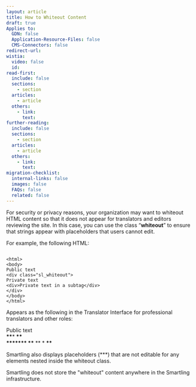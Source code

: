 ```yaml
---
layout: article
title: How to Whiteout Content
draft: true
Applies to:
  GDN: false
  Application-Resource-Files: false
  CMS-Connectors: false
redirect-url:
wistia:
  video: false
  id:
read-first:
  include: false
  sections:
    - section
  articles:
    - article
  others:
    - link:
      text:
further-reading:
  include: false
  sections:
    - section
  articles:
    - article
  others:
    - link:
      text:
migration-checklist:
  internal-links: false
  images: false
  FAQs: false
  related: false
---
```



For security or privacy reasons, your organization may want to whiteout HTML content so that it does not appear for translators and editors reviewing the site. In this case, you can use the class “**whiteout**” to ensure that strings appear with placeholders that users cannot edit.

For example, the following HTML:
```hmtl

<html>  
<body>  
Public text  
<div class="sl_whiteout">  
Private text  
<div>Private text in a subtag</div>  
</div>  
</body>  
</html>
```

Appears as the following in the Translator Interface for professional translators and other roles:

Public text
<br>**\*\***\* **\*\*
<br>\*\*****\* \*\*** \*\* \* **\*\***

Smartling also displays placeholders (\*\*\*) that are not editable for any elements nested inside the whiteout class.

Smartling does not store the "whiteout" content anywhere in the Smartling infrastructure.